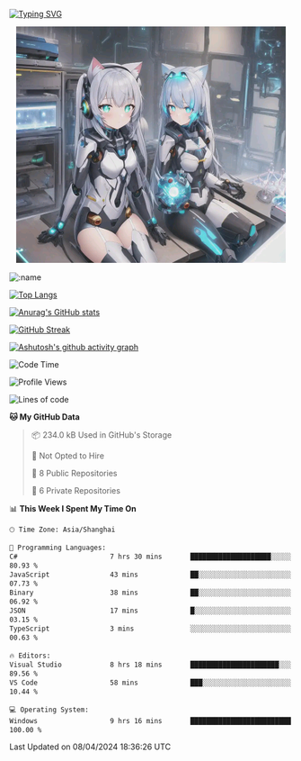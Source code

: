 [![Typing SVG](https://readme-typing-svg.demolab.com?font=Fira+Code&pause=1000&color=F78FDE&width=435&lines=%E6%AC%A2%E8%BF%8E%E5%A4%A7%E4%BD%AC%E6%9D%A5%E8%AE%BF0v0)](https://git.io/typing-svg)


<p align="center">
  <a href="https://github.com/qq583044063qq"><img src="banner.png" alt="qq583044063qq Banner"></a>
</p>



![:name](https://count.getloli.com/get/@hk416?theme=rule34)

[![Top Langs](https://github-readme-stats.vercel.app/api/top-langs/?username=qq583044063qq&locale=cn&hide=javascript,html,css&theme=tokyonight)](https://github.com/anuraghazra/github-readme-stats)

[![Anurag's GitHub stats](https://github-readme-stats.vercel.app/api?username=qq583044063qq&count_private=true&show_icons=true&locale=cn&theme=tokyonight)](https://github.com/anuraghazra/github-readme-stats)

[![GitHub Streak](https://streak-stats.demolab.com/?user=qq583044063qq&locale=zh_Hans&theme=tokyonight)](https://git.io/streak-stats)

[![Ashutosh's github activity graph](https://github-readme-activity-graph.vercel.app/graph?username=qq583044063qq&theme=tokyo-night)](https://github.com/ashutosh00710/github-readme-activity-graph)

<!--START_SECTION:waka-->
![Code Time](http://img.shields.io/badge/Code%20Time-783%20hrs%2022%20mins-blue)

![Profile Views](http://img.shields.io/badge/Profile%20Views-0-blue)

![Lines of code](https://img.shields.io/badge/From%20Hello%20World%20I%27ve%20Written-904.7%20thousand%20lines%20of%20code-blue)

**🐱 My GitHub Data** 

> 📦 234.0 kB Used in GitHub's Storage 
 > 
> 🚫 Not Opted to Hire
 > 
> 📜 8 Public Repositories 
 > 
> 🔑 6 Private Repositories 
 > 
📊 **This Week I Spent My Time On** 

```text
🕑︎ Time Zone: Asia/Shanghai

💬 Programming Languages: 
C#                       7 hrs 30 mins       ████████████████████░░░░░   80.93 % 
JavaScript               43 mins             ██░░░░░░░░░░░░░░░░░░░░░░░   07.73 % 
Binary                   38 mins             ██░░░░░░░░░░░░░░░░░░░░░░░   06.92 % 
JSON                     17 mins             █░░░░░░░░░░░░░░░░░░░░░░░░   03.15 % 
TypeScript               3 mins              ░░░░░░░░░░░░░░░░░░░░░░░░░   00.63 % 

🔥 Editors: 
Visual Studio            8 hrs 18 mins       ██████████████████████░░░   89.56 % 
VS Code                  58 mins             ███░░░░░░░░░░░░░░░░░░░░░░   10.44 % 

💻 Operating System: 
Windows                  9 hrs 16 mins       █████████████████████████   100.00 % 
```


 Last Updated on 08/04/2024 18:36:26 UTC
<!--END_SECTION:waka-->
